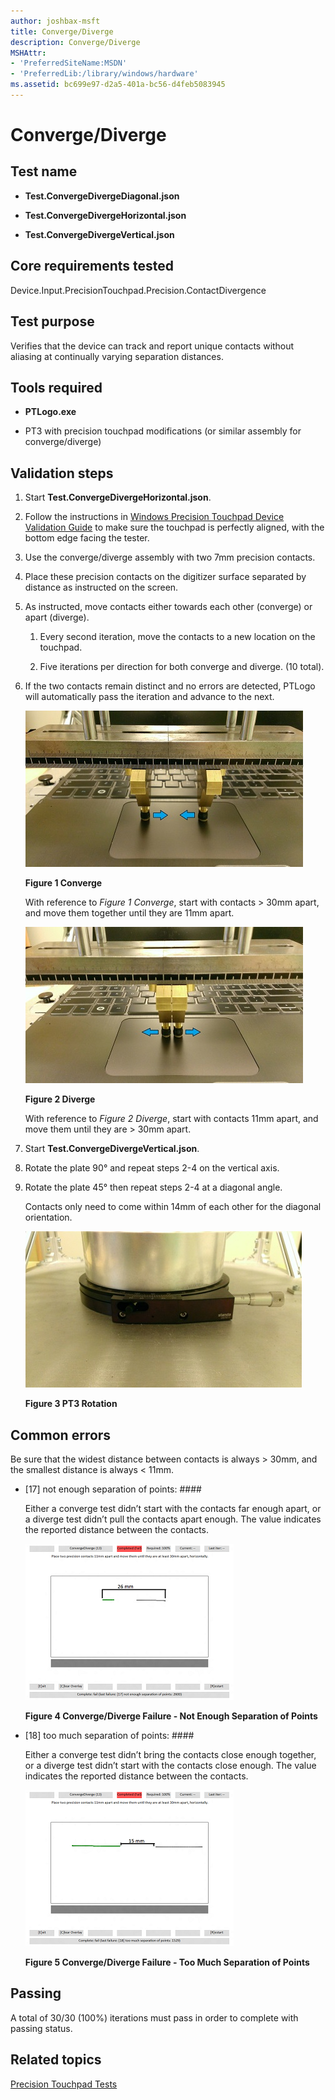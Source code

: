 ```yaml
---
author: joshbax-msft
title: Converge/Diverge
description: Converge/Diverge
MSHAttr:
- 'PreferredSiteName:MSDN'
- 'PreferredLib:/library/windows/hardware'
ms.assetid: bc699e97-d2a5-401a-bc56-d4feb5083945
---
```


# Converge/Diverge


## Test name


-   **Test.ConvergeDivergeDiagonal.json**

-   **Test.ConvergeDivergeHorizontal.json**

-   **Test.ConvergeDivergeVertical.json**

## Core requirements tested


Device.Input.PrecisionTouchpad.Precision.ContactDivergence

## Test purpose


Verifies that the device can track and report unique contacts without aliasing at continually varying separation distances.

## Tools required


-   **PTLogo.exe**

-   PT3 with precision touchpad modifications (or similar assembly for converge/diverge)

## Validation steps


1.  Start **Test.ConvergeDivergeHorizontal.json**.

2.  Follow the instructions in [Windows Precision Touchpad Device Validation Guide](windows-precision-touchpad-device-validation-guide.md#gen) to make sure the touchpad is perfectly aligned, with the bottom edge facing the tester.

3.  Use the converge/diverge assembly with two 7mm precision contacts.

4.  Place these precision contacts on the digitizer surface separated by distance as instructed on the screen.

5.  As instructed, move contacts either towards each other (converge) or apart (diverge).

    1.  Every second iteration, move the contacts to a new location on the touchpad.

    2.  Five iterations per direction for both converge and diverge. (10 total).

6.  If the two contacts remain distinct and no errors are detected, PTLogo will automatically pass the iteration and advance to the next.

    ![converge](images/hck-winb-converge.jpg)

    **Figure 1 Converge**

    With reference to *Figure 1 Converge*, start with contacts &gt; 30mm apart, and move them together until they are 11mm apart.

    ![diverge](images/hck-winb-diverge.jpg)

    **Figure 2 Diverge**

    With reference to *Figure 2 Diverge*, start with contacts 11mm apart, and move them until they are &gt; 30mm apart.

7.  Start **Test.ConvergeDivergeVertical.json**.

8.  Rotate the plate 90° and repeat steps 2-4 on the vertical axis.

9.  Rotate the plate 45° then repeat steps 2-4 at a diagonal angle.

    Contacts only need to come within 14mm of each other for the diagonal orientation.

    ![pt3 rotation](images/hck-winb-pt3-rotation.jpg)

    **Figure 3 PT3 Rotation**

## Common errors


Be sure that the widest distance between contacts is always &gt; 30mm, and the smallest distance is always &lt; 11mm.

-   \[17\] not enough separation of points: \#\#\#\#

    Either a converge test didn’t start with the contacts far enough apart, or a diverge test didn’t pull the contacts apart enough. The value indicates the reported distance between the contacts.

    ![converge/diverge failure not enough separation](images/hck-winb-convergedivergefailurenotenoughseparation.png)

    **Figure 4 Converge/Diverge Failure - Not Enough Separation of Points**

-   \[18\] too much separation of points: \#\#\#\#

    Either a converge test didn’t bring the contacts close enough together, or a diverge test didn’t start with the contacts close enough. The value indicates the reported distance between the contacts.

    ![converge/diverge failure too much separation](images/hck-winb-convergedivergefailuretoomuchseparation.png)

    **Figure 5 Converge/Diverge Failure - Too Much Separation of Points**

## Passing


A total of 30/30 (100%) iterations must pass in order to complete with passing status.

## Related topics


[Precision Touchpad Tests](precision-touchpad-tests.md)

 

 







